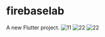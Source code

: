 # firebaselab

A new Flutter project.
![11](https://github.com/SHOAIB1050/firebaselab/assets/10377875/a157f709-42da-4ab7-a1ae-d190d6443ef1)    ![22](https://github.com/SHOAIB1050/firebaselab/assets/10377875/f953ba38-01a1-48a0-8a3e-94837ac228f6)
![22](https://github.com/SHOAIB1050/firebaselab/assets/10377875/3ad96322-327e-4524-9c2c-f8fe6c7a8255)

